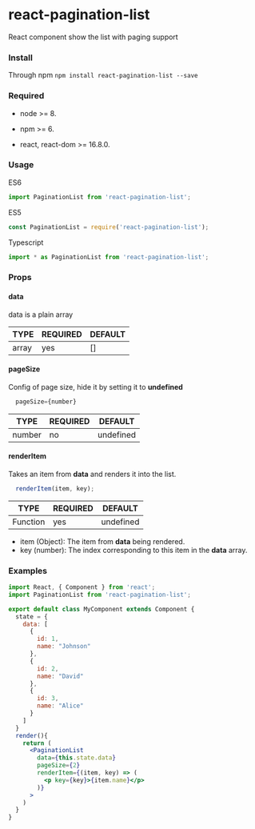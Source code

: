 # react-pagination-list
React component show the list with paging support

### Install

Through npm
`npm install react-pagination-list --save`

### Required

- node >= 8.

- npm >= 6.

- react, react-dom >= 16.8.0.

### Usage
ES6
```js
import PaginationList from 'react-pagination-list';
```

ES5
```js
const PaginationList = require('react-pagination-list');
```

Typescript
```js
import * as PaginationList from 'react-pagination-list';
```


### Props

#### data

data is a plain array

| TYPE | REQUIRED | DEFAULT |
|-------------|-------------|-------|
| array| yes | [] |

#### pageSize

Config of page size, hide it by setting it to **undefined**

```jsx
  pageSize={number} 
```

| TYPE | REQUIRED | DEFAULT |
|-------------|-------------|-------|
| number | no | undefined |

#### renderItem

Takes an item from **data** and renders it into the list.

```jsx
  renderItem(item, key);
```

| TYPE | REQUIRED | DEFAULT |
|-------------|-------------|-------|
| Function | yes | undefined |

- item (Object): The item from **data** being rendered.
- key (number): The index corresponding to this item in the **data** array.

### Examples
```jsx
import React, { Component } from 'react';
import PaginationList from 'react-pagination-list';

export default class MyComponent extends Component {
  state = {
    data: [
      {
        id: 1,
        name: "Johnson"
      },
      {
        id: 2,
        name: "David"
      },
      {
        id: 3,
        name: "Alice"
      }
    ]
  }
  render(){
    return (
      <PaginationList 
        data={this.state.data}
        pageSize={2}
        renderItem={(item, key) => (
          <p key={key}>{item.name}</p>
        )}
      >
    )
  }
}
```
